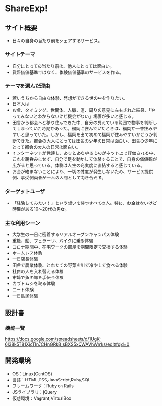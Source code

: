 # ShareExp!

## サイト概要
- 日々の自身の当たり前をシェアするサービス。

### サイトテーマ
- 自分にとっての当たり前は、他人にとっては面白い。
- 貨幣価値基準ではなく、体験価値基準のサービスを作る。

### テーマを選んだ理由
- 若いうちから自由な体験、発想ができる世の中を作りたい。
- 日本人は
- お金、タイミング、世間体、人脈、運、周りの意見に左右された結果、「やってみないとわからないけど機会がない」場面が多いと感じる。
- 田舎から都会へと移り住んできた中、自分の見えている範囲で物事を判断してしまっていた時期があった。福岡に住んでいたときは、福岡が一番住みやすいと思っていた。しかし、福岡を出て初めて福岡が住みやすいかどうか判断できた。都会の大人にとっては田舎の少年の日常は面白い、田舎の少年にとって都会の大人の日常は面白い。
- インターネットが発達し、ありとあらゆるものがネット上で評価される中、これを鵜呑みにせず、自分で足を動かして体験することで、自身の価値観が広がると思っている。体験は人生の充実度に直結すると感じている。
- お金が絡まないことにより、一切の忖度が発生しないため、サービス提供側、享受側両者が一人の人間として向き合える。

### ターゲットユーザ
- 「経験してみたい！」という想いを持つすべての人。特に、お金はないけど時間がある10～20代の男女。

### 主な利用シーン
- 大学生の一日に密着するリアルオープンキャンパス体験
- 重機、船、フェラーリ、バイクに乗る体験
- コロナ期間中、在宅ワークの部屋を期間限定で交換する体験
- ホームレス体験
- 一日店長体験
- 田舎で農業体験、とれたての野菜を川で冷やして食べる体験
- 社内の人を入れ替える体験
- 市場で魚の卸を手伝う体験
- カブトムシを取る体験
- ニート体験
- 一日島民体験

## 設計書

### 機能一覧
<https://docs.google.com/spreadsheets/d/1UgK-6l38k5T81XjcTIn7CHnGRkB_sBXS5xQWAVhWmks/edit#gid=0>

## 開発環境
- OS：Linux(CentOS)
- 言語：HTML,CSS,JavaScript,Ruby,SQL
- フレームワーク：Ruby on Rails
- JSライブラリ：jQuery
- 仮想環境：Vagrant,VirtualBox
